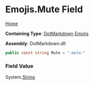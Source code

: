 # Emojis\.Mute Field

[Home](../../../README.md)

**Containing Type**: [DotMarkdown](../../README.md)\.[Emojis](../README.md)

**Assembly**: DotMarkdown\.dll

```csharp
public const string Mute = ":mute:"
```

### Field Value

System\.[String](https://docs.microsoft.com/en-us/dotnet/api/system.string)